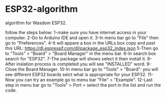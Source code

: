 # ESP32-algorithm
algorithm for Wasdom ESP32.

follow the steps below:
1-make sure you have internet access in your computer.
2-Go to Arduino IDE and open it.
3-In menu bar go to "File" then go to "Preferences".
4-It will appare a box in the URLs box copy and past this URL:
https://dl.espressif.com/dl/package_esp32_index.json
5-Then go to "Tools" > "Board" > "Board Manager" in the menu bar.
6-In search box search for "ESP32".
7-The package will shows select it then install it.
8-After inslation process is completed you will see "INSTALLED" word.
9-Close the Board Manager.
10-In menu bar go to "Tools" > "Board": you will see different ESP32 boards selct what is appropriate for your ESP32.
11-Now you can try an example go to menu bar "File" > "Example".
12-Last step in menu bar go to "Tools" > Port > select the port in the list and run the code.
